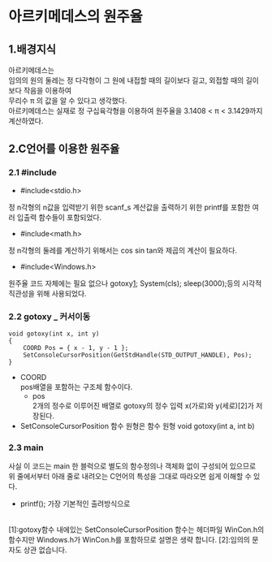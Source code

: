 

아르키메데스의 원주율
=

1.배경지식
-

아르키메데스는<br>임의의 원의 둘레는 정 다각형이 그 원에 내접할 때의 길이보다 길고, 외접할 때의 길이보다 작음을 이용하여<br>무리수 π 의 값을 알 수 있다고 생각했다.<br>아르키메데스는 실재로 정 구십육각형을 이용하여 원주율을 3.1408 < π < 3.1429까지 계산하였다.

2.C언어를 이용한 원주율
-
### 2.1 #include
* #include<stdio.h>

정 n각형의 n값을 입력받기 위한 scanf_s
계산값을 출력하기 위한 printf를 포함한 여러 입출력 함수들이 포함되었다.
* #include<math.h>

정 n각형의 둘레를 계산하기 위해서는 cos sin tan와 제곱의 계산이 필요하다.
* #include<Windows.h>

원주율 코드 자체에는 필요 없으나 gotoxy[1](39,3); System(cls); sleep(3000);등의 시각적 직관성을 위해 사용되었다.
### 2.2 gotoxy _ 커서이동
<pre><code>void gotoxy(int x, int y)
{
	COORD Pos = { x - 1, y - 1 };
	SetConsoleCursorPosition(GetStdHandle(STD_OUTPUT_HANDLE), Pos);
}
</code></pre>
* COORD<br>pos배열을 포함하는 구조체 함수이다.<br>
  * pos<br>2개의 정수로 이루어진 배열로 gotoxy의 정수 입력 x(가로)와 y(세로)[2]가 저장된다.
* SetConsoleCursorPosition
함수 원형은 
함수 원형 void gotoxy(int a, int b)
### 2.3 main
사실 이 코드는 main 한 블럭으로 별도의 함수정의나 객체화 없이 구성되어 있으므로<br>위 줄에서부터 아래 줄로 내려오는 C언어의 특성을 그대로 따라오면 쉽게 이해할 수 있다.
* printf();
가장 기본적인 출려방식으로 
<br>
[1]:gotoxy함수 내에있는 SetConsoleCursorPosition 함수는 헤더파일 WinCon.h의 함수지만 Windows.h가 WinCon.h를 포함하므로 설명은 생략 합니다.
[2]:임의의 문자도 상관 없습니다.
